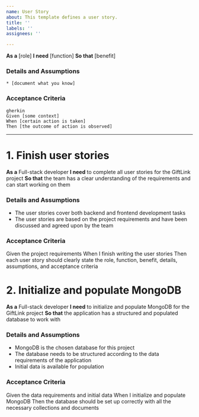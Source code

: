 ```yaml
---
name: User Story
about: This template defines a user story.
title: ''
labels: ''
assignees: ''

---
```


**As a** [role]
**I need** [function]
**So that** [benefit]
### Details and Assumptions
    * [document what you know]
### Acceptance Criteria
    gherkin
    Given [some context]
    When [certain action is taken]
    Then [the outcome of action is observed]

----

# 1. Finish user stories
**As a** Full-stack developer
**I need** to complete all user stories for the GiftLink project
**So that** the team has a clear understanding of the requirements and can start working on them

### Details and Assumptions
* The user stories cover both backend and frontend development tasks
* The user stories are based on the project requirements and have been discussed and agreed upon by the team

### Acceptance Criteria
Given the project requirements
When I finish writing the user stories
Then each user story should clearly state the role, function, benefit, details, assumptions, and acceptance criteria

# 2. Initialize and populate MongoDB

**As a** Full-stack developer
**I need** to initialize and populate MongoDB for the GiftLink project
**So that** the application has a structured and populated database to work with

### Details and Assumptions
* MongoDB is the chosen database for this project
* The database needs to be structured according to the data requirements of the application
* Initial data is available for population

### Acceptance Criteria
Given the data requirements and initial data
When I initialize and populate MongoDB
Then the database should be set up correctly with all the necessary collections and documents

